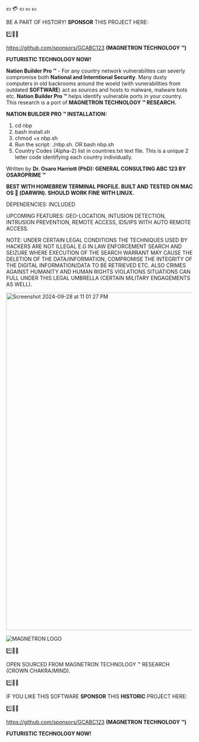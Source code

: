 💵 💳 💴 💶 💷

BE A PART OF HISTORY! **SPONSOR** THIS PROJECT HERE:

*️⃣📶🤖

https://github.com/sponsors/GCABC123 **(MAGNETRON TECHNOLOGY ™)**

**FUTURISTIC TECHNOLOGY NOW!**


**Nation Builder Pro ™** - For any country network vulnerabilites can severly compromise both **National and Interntional Security**. Many dusty computers in old backrooms around the woeld (with vunerabilities from outdated **SOFTWARE**) act as sources and hosts to malware, malware bots etc. **Nation Builder Pro ™** helps identify vulnerable ports in your country. This research is a port of **MAGNETRON TECHNOLOGY ™ RESEARCH.**

**NATION BUILDER PRO ™ INSTALLATION:**

1. cd nbp
2. bash install.sh
3. chmod +x nbp.sh
5. Run the script: ./nbp.sh. OR bash nbp.sh
6. Country Codes (Alpha-2) list in countries.txt text file. This is a unique 2 letter code identifying each country individually.

Written by **Dr. Osaro Harriott (PhD): GENERAL CONSULTING ABC 123 BY OSAROPRIME ™**


**BEST WITH HOMEBREW TERMINAL PROFILE. BUILT AND TESTED ON MAC OS  (DARWIN). SHOULD WORK FINE WITH LINUX.**

DEPENDENCIES: INCLUDED

UPCOMING FEATURES: GEO-LOCATION, INTUSION DETECTION, INTRUSION PREVENTION, REMOTE ACCESS, IDS/IPS WITH AUTO REMOTE ACCESS.

NOTE: UNDER CERTAIN LEGAL CONDITIONS THE TECHNIQUES USED BY HACKERS ARE NOT ILLEGAL E.G IN LAW ENFORCEMENT SEARCH AND SEIZURE WHERE EXECUTION OF THE SEARCH WARRANT MAY CAUSE THE DELETION OF THE DATA/INFORMATION, COMPROMISE THE INTEGRITY OF THE DIGITAL INFORMATION/DATA TO BE RETRIEVED ETC. ALSO CRIMES AGAINST HUMANITY AND HUMAN RIGHTS VIOLATIONS SITUATIONS CAN FULL UNDER THIS LEGAL UMBRELLA (CERTAIN MILITARY ENGAGEMENTS AS WELL).


<img width="908" alt="Screenshot 2024-09-28 at 11 01 27 PM" src="https://github.com/user-attachments/assets/6854e1c9-4107-4e42-b717-36fc19cbad4a">

![MAGNETRON LOGO](https://github.com/user-attachments/assets/af834fbe-7440-4b09-9d4d-1d065b868a23)

*️⃣📶🤖


OPEN SOURCED FROM MAGNETRON TECHNOLOGY ™ RESEARCH (CROWN CHAKRA/MIND).



*️⃣📶🤖

IF YOU LIKE THIS SOFTWARE **SPONSOR** THIS **HISTORIC** PROJECT HERE:

*️⃣📶🤖

https://github.com/sponsors/GCABC123 **(MAGNETRON TECHNOLOGY ™)**

**FUTURISTIC TECHNOLOGY NOW!**


